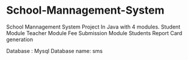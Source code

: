 # School-Mannagement-System
School Mannagement System Project In Java with 4 modules. 
    Student Module 
    Teacher Module 
    Fee Submission Module 
    Students Report Card generation
    
    
Database : Mysql
Database name: sms
